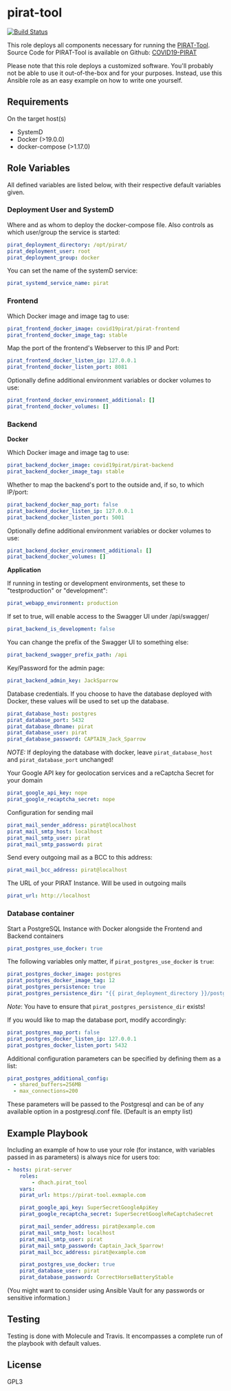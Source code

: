 # pirat-tool

[![Build Status](https://travis-ci.org/dhach/ansible-role-pirat-tool.svg?branch=master)](https://travis-ci.org/dhach/ansible-role-pirat-tool)

This role deploys all components necessary for running the [PIRAT-Tool](http://pirat-tool.com). Source Code for PIRAT-Tool is available on Github: [COVID19-PIRAT](https://github.com/COVID19-PIRAT)

Please note that this role deploys a customized software. You'll probably not be able to use it out-of-the-box and for your purposes. Instead, use this Ansible role as an easy example on how to write one yourself.

## Requirements

On the target host(s)

* SystemD
* Docker (>19.0.0)
* docker-compose (>1.17.0)

## Role Variables

All defined variables are listed below, with their respective default variables given.

### Deployment User and SystemD

Where and as whom to deploy the docker-compose file. Also controls as which user/group the service is started:

```yaml
pirat_deployment_directory: /opt/pirat/
pirat_deployment_user: root
pirat_deployment_group: docker
```

You can set the name of the systemD service:

```yaml
pirat_systemd_service_name: pirat
```

### Frontend

Which Docker image and image tag to use:

```yaml
pirat_frontend_docker_image: covid19pirat/pirat-frontend
pirat_frontend_docker_image_tag: stable
```

Map the port of the frontend's Webserver to this IP and Port:

```yaml
pirat_frontend_docker_listen_ip: 127.0.0.1
pirat_frontend_docker_listen_port: 8081
```

Optionally define additional environment variables or docker volumes to use:

```yaml
pirat_frontend_docker_environment_additional: []
pirat_frontend_docker_volumes: []
```

### Backend

**Docker**

Which Docker image and image tag to use:

```yaml
pirat_backend_docker_image: covid19pirat/pirat-backend
pirat_backend_docker_image_tag: stable
```

Whether to map the backend's port to the outside and, if so, to which IP/port:

```yaml
pirat_backend_docker_map_port: false
pirat_backend_docker_listen_ip: 127.0.0.1
pirat_backend_docker_listen_port: 5001
```

Optionally define additional environment variables or docker volumes to use:

```yaml
pirat_backend_docker_environment_additional: []
pirat_backend_docker_volumes: []
```

**Application**

If running in testing or development environments, set these to "testproduction" or "development":

```yaml
pirat_webapp_environment: production
```

If set to true, will enable access to the Swagger UI under /api/swagger/

```yaml
pirat_backend_is_development: false
```

You can change the prefix of the Swagger UI to something else:

```yaml
pirat_backend_swagger_prefix_path: /api
```

Key/Password for the admin page:

```yaml
pirat_backend_admin_key: JackSparrow
```

Database credentials.
If you choose to have the database deployed with Docker, these values will be used to set up the database.

```yaml
pirat_database_host: postgres
pirat_database_port: 5432
pirat_database_dbname: pirat
pirat_database_user: pirat
pirat_database_password: CAPTAIN_Jack_Sparrow
```

*NOTE:* If deploying the database with docker, leave `pirat_database_host` and `pirat_database_port` unchanged!

Your Google API key for geolocation services and a reCaptcha Secret for your domain

```yaml
pirat_google_api_key: nope
pirat_google_recaptcha_secret: nope
```

Configuration for sending mail

```yaml
pirat_mail_sender_address: pirat@localhost
pirat_mail_smtp_host: localhost
pirat_mail_smtp_user: pirat
pirat_mail_smtp_password: pirat
```

Send every outgoing mail as a BCC to this address:

```yaml
pirat_mail_bcc_address: pirat@localhost
```

The URL of your PIRAT Instance. Will be used in outgoing mails

```yaml
pirat_url: http://localhost
```

### Database container

Start a PostgreSQL Instance with Docker alongside the Frontend and Backend containers

```yaml
pirat_postgres_use_docker: true
```

The following variables only matter, if `pirat_postgres_use_docker` is `true`:

```yaml
pirat_postgres_docker_image: postgres
pirat_postgres_docker_image_tag: 12
pirat_postgres_persistence: true
pirat_postgres_persistence_dir: "{{ pirat_deployment_directory }}/postgres"
```

*Note*: You have to ensure that `pirat_postgres_persistence_dir` exists!

If you would like to map the database port, modify accordingly:

```yaml
pirat_postgres_map_port: false
pirat_postgres_docker_listen_ip: 127.0.0.1
pirat_postgres_docker_listen_port: 5432
```

Additional configuration parameters can be specified by defining them as a list:

```yaml
pirat_postgres_additional_config:
  - shared_buffers=256MB
  - max_connections=200
```

These parameters will be passed to the Postgresql and can be of any available option in a postgresql.conf file. (Default is an empty list)

## Example Playbook

Including an example of how to use your role (for instance, with variables passed in as parameters) is always nice for users too:

```yaml
- hosts: pirat-server
    roles:
        - dhach.pirat_tool
    vars:
    pirat_url: https://pirat-tool.exmaple.com

    pirat_google_api_key: SuperSecretGoogleApiKey
    pirat_google_recaptcha_secret: SuperSecretGoogleReCaptchaSecret

    pirat_mail_sender_address: pirat@example.com
    pirat_mail_smtp_host: localhost
    pirat_mail_smtp_user: pirat
    pirat_mail_smtp_password: Captain_Jack_Sparrow!
    pirat_mail_bcc_address: pirat@example.com

    pirat_postgres_use_docker: true
    pirat_database_user: pirat
    pirat_database_password: CorrectHorseBatteryStable
```

(You might want to consider using Ansible Vault for any passwords or sensitive information.)

## Testing

Testing is done with Molecule and Travis. It encompasses a complete run of the playbook with default values.

## License

GPL3
